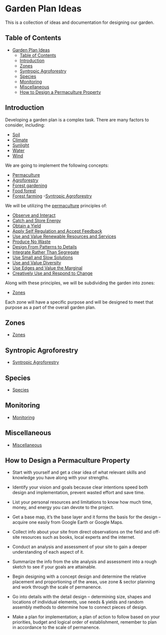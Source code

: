 # Garden Plan Ideas

This is a collection of ideas and documentation for designing our garden.

## Table of Contents

- [Garden Plan Ideas](#garden-plan-ideas)
  - [Table of Contents](#table-of-contents)
  - [Introduction](#introduction)
  - [Zones](#zones)
  - [Syntropic Agroforestry](#syntropic-agroforestry)
  - [Species](#species)
  - [Monitoring](#monitoring)
  - [Miscellaneous](#miscellaneous)
  - [How to Design a Permaculture Property](#how-to-design-a-permaculture-property)

## Introduction

Developing a garden plan is a complex task.  There are many factors to consider, including:

- [Soil][2]
- [Climate][3]
- [Sunlight][4]
- [Water][5]
- [Wind][6]

We are going to implement the following concepts:

- [Permaculture](https://en.wikipedia.org/wiki/Permaculture)
- [Agroforestry](https://en.wikipedia.org/wiki/Agroforestry)
- [Forest gardening](https://en.wikipedia.org/wiki/Forest_gardening)
- [Food forest](https://en.wikipedia.org/wiki/Food_forest)
- [Forest farming](https://en.wikipedia.org/wiki/Forest_farming)
-[Syntropic Agroforestry](https://en.wikipedia.org/wiki/Syntropic_agriculture)

We will be utilizing the [permaculture][1] principles of:

- [Observe and Interact](https://permacultureprinciples.com/principles/_1/)
- [Catch and Store Energy](https://permacultureprinciples.com/principles/_2/)
- [Obtain a Yield](https://permacultureprinciples.com/principles/_3/)
- [Apply Self Regulation and Accept Feedback](https://permacultureprinciples.com/principles/_4/)
- [Use and Value Renewable Resources and Services](https://permacultureprinciples.com/principles/_5/)
- [Produce No Waste](https://permacultureprinciples.com/principles/_6/)
- [Design From Patterns to Details](https://permacultureprinciples.com/principles/_7/)
- [Integrate Rather Than Segregate](https://permacultureprinciples.com/principles/_8/)
- [Use Small and Slow Solutions](https://permacultureprinciples.com/principles/_9/)
- [Use and Value Diversity](https://permacultureprinciples.com/principles/_10/)
- [Use Edges and Value the Marginal](https://permacultureprinciples.com/principles/_11/)
- [Creatively Use and Respond to Change](https://permacultureprinciples.com/principles/_12/)

Along with these principles, we will be subdividing the garden into zones:

- [Zones](https://open.oregonstate.education/permaculture/chapter/zones/)

Each zone will have a specific purpose and will be designed to meet that purpose as a part of the overall garden plan.

## Zones

- [Zones](zones.md)

## Syntropic Agroforestry

- [Syntropic Agroforestry](syntropic_agroforestry.md)

## Species

- [Species](species.md)

## Monitoring

- [Monitoring](monitoring.md)

## Miscellaneous

- [Miscellaneous](misc.md)

## How to Design a Permaculture Property

- Start with yourself and get a clear idea of what relevant skills and knowledge you have along with your strengths.

- Identify your vision and goals because clear intentions speed both design and implementation, prevent wasted effort and save time.

- List your personal resources and limitations to know how much time, money, and energy you can devote to the project.

- Get a base map, it’s the base layer and it forms the basis for the design – acquire one easily from Google Earth or Google Maps.

- Collect info about your site from direct observations on the field and off- site resources such as books, local experts and the internet.

- Conduct an analysis and assessment of your site to gain a deeper understanding of each aspect of it.

- Summarize the info from the site analysis and assessment into a rough sketch to see if your goals are attainable.

- Begin designing with a concept design and determine the relative placement and proportioning of the areas, use zone & sector planning and work through the scale of permanence.

- Go into details with the detail design – determining size, shapes and locations of individual elements, use needs & yields and random assembly methods to determine how to connect pieces of design.

- Make a plan for implementation; a plan of action to follow based on your priorities, budget and logical order of establishment, remember to plan in accordance to the scale of permanence.

<!-- References -->
[1]: <https://open.oregonstate.education/permaculture/front-matter/introduction/> "Introduction to Permaculture"
[2]: <https://en.wikipedia.org/wiki/Soil> "Soil - Wikipedia"
[3]: <https://en.wikipedia.org/wiki/Climate> "Climate - Wikipedia"
[4]: <https://en.wikipedia.org/wiki/Sunlight> "Sunlight - Wikipedia"
[5]: <https://en.wikipedia.org/wiki/Water> "Water - Wikipedia"
[6]: <https://en.wikipedia.org/wiki/Wind> "Wind - Wikipedia"
[7]: <https://www.plantmaps.com/interactive-portugal-plant-hardiness-zone-map-celsius.php> "Plant Hardiness Zones - Portugal"
